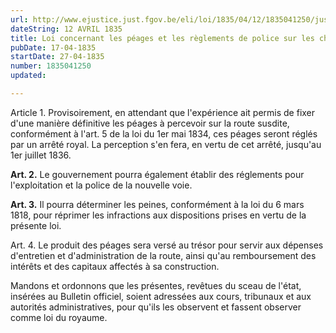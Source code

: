 ```yaml
---
url: http://www.ejustice.just.fgov.be/eli/loi/1835/04/12/1835041250/justel
dateString: 12 AVRIL 1835
title: Loi concernant les péages et les règlements de police sur les chemins de fer
pubDate: 17-04-1835
startDate: 27-04-1835
number: 1835041250
updated: 

---
```

Article  1. Provisoirement, en attendant que l'expérience ait permis de fixer d'une manière définitive les péages à percevoir sur la route susdite, conformément à l'art. 5 de la loi du 1er mai 1834, ces péages seront réglés par un arrêté royal. La perception s'en fera, en vertu de cet arrêté, jusqu'au 1er juillet 1836.


**Art. 2.** Le gouvernement pourra également établir des réglements pour l'exploitation et la police de la nouvelle voie.


**Art. 3.** Il pourra déterminer les peines, conformément à la loi du 6 mars 1818, pour réprimer les infractions aux dispositions prises en vertu de la présente loi.


Art. 4. Le produit des péages sera versé au trésor pour servir aux dépenses d'entretien et d'administration de la route, ainsi qu'au remboursement des intérêts et des capitaux affectés à sa construction.

Mandons et ordonnons que les présentes, revêtues du sceau de l'état, insérées au Bulletin officiel, soient adressées aux cours, tribunaux et aux autorités administratives, pour qu'ils les observent et fassent observer comme loi du royaume.

